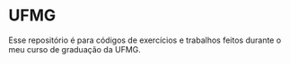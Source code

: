 # UFMG
 Esse repositório é para códigos de exercícios e trabalhos feitos durante o meu curso de graduação da UFMG.
